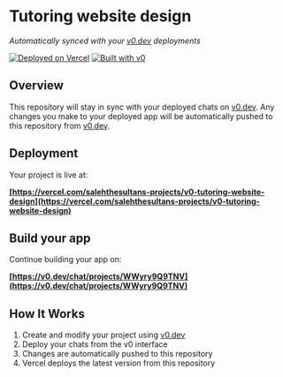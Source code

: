 # Tutoring website design

*Automatically synced with your [v0.dev](https://v0.dev) deployments*

[![Deployed on Vercel](https://img.shields.io/badge/Deployed%20on-Vercel-black?style=for-the-badge&logo=vercel)](https://vercel.com/salehthesultans-projects/v0-tutoring-website-design)
[![Built with v0](https://img.shields.io/badge/Built%20with-v0.dev-black?style=for-the-badge)](https://v0.dev/chat/projects/WWyry9Q9TNV)

## Overview

This repository will stay in sync with your deployed chats on [v0.dev](https://v0.dev).
Any changes you make to your deployed app will be automatically pushed to this repository from [v0.dev](https://v0.dev).

## Deployment

Your project is live at:

**[https://vercel.com/salehthesultans-projects/v0-tutoring-website-design](https://vercel.com/salehthesultans-projects/v0-tutoring-website-design)**

## Build your app

Continue building your app on:

**[https://v0.dev/chat/projects/WWyry9Q9TNV](https://v0.dev/chat/projects/WWyry9Q9TNV)**

## How It Works

1. Create and modify your project using [v0.dev](https://v0.dev)
2. Deploy your chats from the v0 interface
3. Changes are automatically pushed to this repository
4. Vercel deploys the latest version from this repository